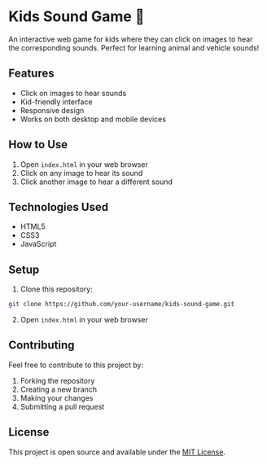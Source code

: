 # Kids Sound Game 🎵

An interactive web game for kids where they can click on images to hear the corresponding sounds. Perfect for learning animal and vehicle sounds!

## Features

- Click on images to hear sounds
- Kid-friendly interface
- Responsive design
- Works on both desktop and mobile devices

## How to Use

1. Open `index.html` in your web browser
2. Click on any image to hear its sound
3. Click another image to hear a different sound

## Technologies Used

- HTML5
- CSS3
- JavaScript

## Setup

1. Clone this repository:
```bash
git clone https://github.com/your-username/kids-sound-game.git
```

2. Open `index.html` in your web browser

## Contributing

Feel free to contribute to this project by:
1. Forking the repository
2. Creating a new branch
3. Making your changes
4. Submitting a pull request

## License

This project is open source and available under the [MIT License](LICENSE). 